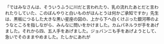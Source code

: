 「ではみなさんは、そういうふうに川だと言われたり、乳の流れたあとだと言われたりしていた、このぼんやりと白いものがほんとうは何かご承知ですか」先生は、黒板につるした大きな黒い星座の図の、上から下へ白くけぶった銀河帯のようなところを指しながら、みんなに問いをかけました。カムパネルラが手をあげました。それから四、五人手をあげました。ジョバンニも手をあげようとして、急いでそのままやめました。たしかにあれが